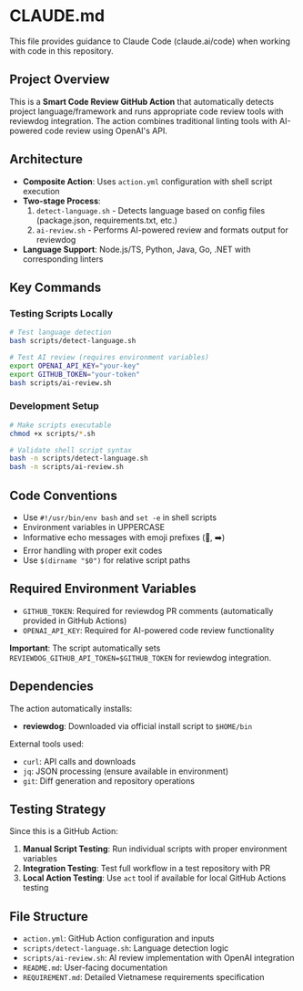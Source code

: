 # CLAUDE.md

This file provides guidance to Claude Code (claude.ai/code) when working with code in this repository.

## Project Overview

This is a **Smart Code Review GitHub Action** that automatically detects project language/framework and runs appropriate code review tools with reviewdog integration. The action combines traditional linting tools with AI-powered code review using OpenAI's API.

## Architecture

- **Composite Action**: Uses `action.yml` configuration with shell script execution
- **Two-stage Process**:
  1. `detect-language.sh` - Detects language based on config files (package.json, requirements.txt, etc.)
  2. `ai-review.sh` - Performs AI-powered review and formats output for reviewdog
- **Language Support**: Node.js/TS, Python, Java, Go, .NET with corresponding linters

## Key Commands

### Testing Scripts Locally
```bash
# Test language detection
bash scripts/detect-language.sh

# Test AI review (requires environment variables)
export OPENAI_API_KEY="your-key"
export GITHUB_TOKEN="your-token"
bash scripts/ai-review.sh
```

### Development Setup
```bash
# Make scripts executable
chmod +x scripts/*.sh

# Validate shell script syntax
bash -n scripts/detect-language.sh
bash -n scripts/ai-review.sh
```

## Code Conventions

- Use `#!/usr/bin/env bash` and `set -e` in shell scripts
- Environment variables in UPPERCASE
- Informative echo messages with emoji prefixes (🔎, ➡️)
- Error handling with proper exit codes
- Use `$(dirname "$0")` for relative script paths

## Required Environment Variables

- `GITHUB_TOKEN`: Required for reviewdog PR comments (automatically provided in GitHub Actions)
- `OPENAI_API_KEY`: Required for AI-powered code review functionality

**Important**: The script automatically sets `REVIEWDOG_GITHUB_API_TOKEN=$GITHUB_TOKEN` for reviewdog integration.

## Dependencies

The action automatically installs:
- **reviewdog**: Downloaded via official install script to `$HOME/bin`

External tools used:
- `curl`: API calls and downloads
- `jq`: JSON processing (ensure available in environment)
- `git`: Diff generation and repository operations

## Testing Strategy

Since this is a GitHub Action:
1. **Manual Script Testing**: Run individual scripts with proper environment variables
2. **Integration Testing**: Test full workflow in a test repository with PR
3. **Local Action Testing**: Use `act` tool if available for local GitHub Actions testing

## File Structure

- `action.yml`: GitHub Action configuration and inputs
- `scripts/detect-language.sh`: Language detection logic
- `scripts/ai-review.sh`: AI review implementation with OpenAI integration
- `README.md`: User-facing documentation
- `REQUIREMENT.md`: Detailed Vietnamese requirements specification